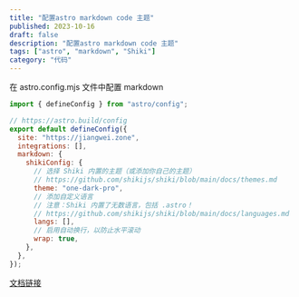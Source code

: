 ```yaml
---
title: "配置astro markdown code 主题"
published: 2023-10-16
draft: false
description: "配置astro markdown code 主题"
tags: ["astro", "markdown", "Shiki"]
category: "代码"
---
```


在 astro.config.mjs 文件中配置 markdown

```js
import { defineConfig } from "astro/config";

// https://astro.build/config
export default defineConfig({
  site: "https://jiangwei.zone",
  integrations: [],
  markdown: {
    shikiConfig: {
      // 选择 Shiki 内置的主题（或添加你自己的主题）
      // https://github.com/shikijs/shiki/blob/main/docs/themes.md
      theme: "one-dark-pro",
      // 添加自定义语言
      // 注意：Shiki 内置了无数语言，包括 .astro！
      // https://github.com/shikijs/shiki/blob/main/docs/languages.md
      langs: [],
      // 启用自动换行，以防止水平滚动
      wrap: true,
    },
  },
});
```

[文档链接](https://docs.astro.build/zh-cn/guides/markdown-content/#%E8%AF%AD%E6%B3%95%E9%AB%98%E4%BA%AE)
